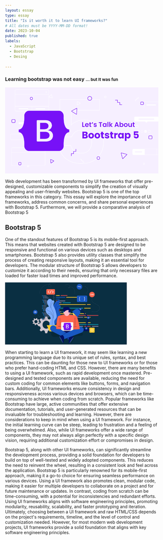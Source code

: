 ```yaml
---
layout: essay
type: essay
title: "Is it worth it to learn UI frameworks?"
# All dates must be YYYY-MM-DD format!
date: 2023-10-04
published: true
labels:
  - JavaScript
  - Bootstrap
  - Desing
 
---
```

<h3>
  Learning bootstrap was not easy
  <small class="text-muted">... but It was fun</small>
</h3>
<div class="text-center p-4">
  <img width="600px" class="rounded float-start pe-4" src="../essays/lets-talk-about-bootstrap.png" class="img-thumbnail">
</div>

Web development has been transformed by UI frameworks that offer pre-designed, customizable components to simplify the creation of visually appealing and user-friendly websites. Bootstrap 5 is one of the top frameworks in this category. This essay will explore the importance of UI frameworks, address common concerns, and share personal experiences with Bootstrap 5. Furthermore, we will provide a comparative analysis of Bootstrap 5

## Bootstrap 5

One of the standout features of Bootstrap 5 is its mobile-first approach. This means that websites created with Bootstrap 5 are designed to be responsive and functional on various devices such as desktops and smartphones. Bootstrap 5 also provides utility classes that simplify the process of creating responsive layouts, making it an essential tool for developers. The modular structure of Bootstrap 5 allows developers to customize it according to their needs, ensuring that only necessary files are loaded for faster load times and improved performance.

<div class="text-start p-4">
  <img width="400px" src="../essays/thinkbootstrap.jpg" class="img-thumbnail" >
</div>

When starting to learn a UI framework, it may seem like learning a new programming language due to its unique set of rules, syntax, and best practices. This can be daunting for those new to UI frameworks or for those who prefer hand-coding HTML and CSS. However, there are many benefits to using a UI framework, such as rapid development once mastered. Pre-designed and tested components are available, reducing the need for custom coding for common elements like buttons, forms, and navigation bars. Additionally, UI frameworks ensure consistency in design and responsiveness across various devices and browsers, which can be time-consuming to achieve when coding from scratch. Popular frameworks like Bootstrap have large, active communities that offer extensive documentation, tutorials, and user-generated resources that can be invaluable for troubleshooting and learning. However, there are considerations to keep in mind when using a UI framework. For instance, the initial learning curve can be steep, leading to frustration and a feeling of being overwhelmed. Also, while UI frameworks offer a wide range of components, they may not always align perfectly with a specific design vision, requiring additional customization effort or compromises in design.

Bootstrap 5, along with other UI frameworks, can significantly streamline the development process, providing a solid foundation for developers to build on top of well-tested and widely adopted components. This reduces the need to reinvent the wheel, resulting in a consistent look and feel across the application. Bootstrap 5 is particularly renowned for its mobile-first approach, making it a go-to choice for ensuring seamless performance on various devices. Using a UI framework also promotes clean, modular code, making it easier for multiple developers to collaborate on a project and for future maintenance or updates. In contrast, coding from scratch can be time-consuming, with a potential for inconsistencies and redundant efforts. Using UI frameworks aligns with software engineering principles, promoting modularity, reusability, scalability, and faster prototyping and iteration. Ultimately, choosing between a UI framework and raw HTML/CSS depends on the project's requirements, timeline, and the level of control and customization needed. However, for most modern web development projects, UI frameworks provide a solid foundation that aligns with key software engineering principles.
